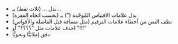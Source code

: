 * بدل ... (ثلاث نقط) بـ...
* بدل علامات الاقتباس المُوحّدة (") بـ (بحسب اتجاه الفقرة)
* نظف النص من أخطاء علامات الترقيم (مثل مسافة قبل الفاصلة والأقواس)
* احذف علامات مثل "؟؟؟؟" أو "!!!"
* دقق إملائيًّا ونحويًّا
